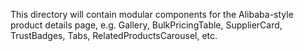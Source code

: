 This directory will contain modular components for the Alibaba-style product details page, e.g. Gallery, BulkPricingTable, SupplierCard, TrustBadges, Tabs, RelatedProductsCarousel, etc.
